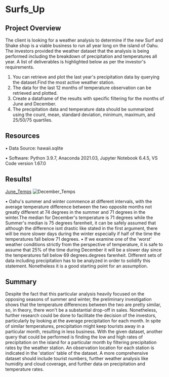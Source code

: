 # Surfs_Up

## Project Overview

The client is looking for a weather analysis to determine if the new Surf and Shake shop is a viable business to run all year long on the island of Oahu. The investors provided the weather dataset that the analysis is being performed including the breakdown of precipitation and temperatures all year. A list of deliverables is highlighted below as per the investor's requirements.

1.	You can retrieve and plot the last year's precipitation data by querying the dataset.Find the most active weather station.
2.	The data for the last 12 months of temperature observation can be retrieved and plotted.
3.	Create a dataframe of the results with specific filtering for the months of June and December.
4.	The precipitation data and temperature data should be summarized using the count, mean, standard deviation, minimum, maximum, and 25/50/75 quartiles.

## Resources

•	Data Source: hawaii.sqlite

•	Software: Python 3.9.7, Anaconda 2021.03, Jupyter Notebook 6.4.5,  VS Code version 1.67.0

## Results!

[June_Temps](https://user-images.githubusercontent.com/99752443/167279650-073ca699-9d96-4dfc-9f96-2858b05e132a.png)
![December_Temps](https://user-images.githubusercontent.com/99752443/167279666-a100649e-02e2-4f2a-81ec-3d9cd5595913.png)


•	Oahu's summer and winter commence at different intervals, with the average temperature difference between the two opposite months not greatly different at 74 degrees in the summer and 71 degrees in the winter.The median for December's temperature is 71 degrees while the Summer's median is 75 degrees farenheit, it can be safely assumed that although the difference isnt drastic like stated in the first argument, there will be more slower days during the winter especially if half of the time the temperatures fall below 71 degrees.
•	If we examine one of the 'worst' weather conditions strictly from the perspective of temperature, it is safe to assume that 25% of the time during December it will be a slower day since the temperatures fall below 69 degrees.degrees farenheit. Different sets of data including precipitation has to be analyzed in order to solidify this statement. Nonetheless it is a good starting point for an assumption.


## Summary

Despite the fact that this particular analysis heavily focused on the opposing seasons of summer and winter, the preliminary investigation shows that the temperature differences between the two are pretty similar, so, in theory, there won't be a substantial drop-off in sales. Nonetheless, further research could be done to facilitate the decision of the investors, particularly by looking at the average precipitation for each month. In spite of similar temperatures, precipitation might keep tourists away in a particular month, resulting in less business. With the given dataset, another query that could be performed is finding the low and high rates of precipitation on the island for a particular month by filtering precipitation rates by the weather station. An observation location for each station is indicated in the 'station' table of the dataset. A more comprehensive dataset should include tourist numbers, further weather analysis like humidity and cloud coverage, and further data on precipitation and temperature rates.

